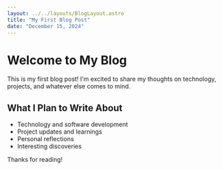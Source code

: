```yaml
---
layout: ../../layouts/BlogLayout.astro
title: "My First Blog Post"
date: "December 15, 2024"
---
```


# Welcome to My Blog

This is my first blog post! I'm excited to share my thoughts on technology, projects, and whatever else comes to mind.

## What I Plan to Write About

- Technology and software development
- Project updates and learnings
- Personal reflections
- Interesting discoveries

Thanks for reading!